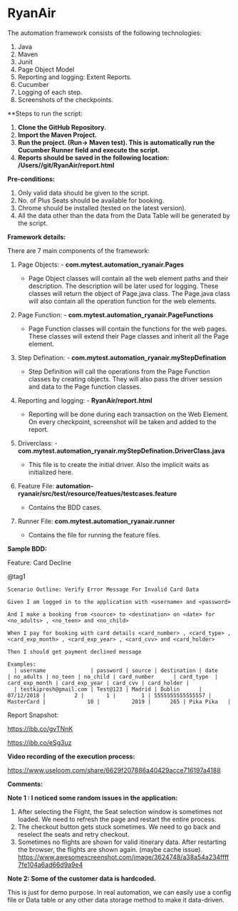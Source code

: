# RyanAir

The automation framework consists of the following technologies:
1. Java
2. Maven 
3. Junit
4. Page Object Model
5. Reporting and logging: Extent Reports.
6. Cucumber
7. Logging of each step.
8. Screenshots of the checkpoints.



**Steps to run the script:
1. **Clone the GitHub Repository.**
2. **Import the Maven Project.**
3. **Run the project. (Run-> Maven test). This is automatically run the Cucumber Runner field and execute the script.**
4. **Reports should be saved in the following location: /Users/<username>/git/RyanAir/report.html**



**Pre-conditions:**
1. Only valid data should be given to the script.
2. No. of Plus Seats should be available for booking.
3. Chrome should be installed (tested on the latest version).
4. All the data other than the data from the Data Table will be generated by the script.


**Framework details:**

There are 7 main components of the framework:

1. Page Objects: -  **com.mytest.automation_ryanair.Pages**
    - Page Object classes will contain all the web element paths and their description. The description will be later used for logging. These classes will return the object of Page.java class. The Page.java class will also contain all the operation function for the web elements.
    
2. Page Function: -  **com.mytest.automation_ryanair.PageFunctions**
    - Page Function classes will contain the functions for the web pages. These classes will extend their Page classes and inherit all the Page element. 
    
3. Step Defination: -  **com.mytest.automation_ryanair.myStepDefination**
    - Step Definition will call the operations from the Page Function classes by creating objects. They will also pass the driver session and data to the Page function classes.
    
4. Reporting and logging: -  **RyanAir/report.html**
    - Reporting will be done during each transaction on the Web Element. On every checkpoint, screenshot will be taken and added to the report.
   
5. Driverclass: -  **com.mytest.automation_ryanair.myStepDefination.DriverClass.java**
    - This file is to create the initial driver. Also the implicit waits as initialized here.
    
6. Feature File: **automation-ryanair/src/test/resource/featues/testcases.feature**
    - Contains the BDD cases.
    
7. Runner File: **com.mytest.automation_ryanair.runner**
    - Contains the file for running the feature files.



**Sample BDD:**

Feature: Card Decline

@tag1

    Scenario Outline: Verify Error Message For Invalid Card Data
    
    Given I am logged in to the application with <username> and <password>
    
    And I make a booking from <source> to <destination> on <date> for <no_adults> , <no_teen> and <no_child>
    
    When I pay for booking with card details <card_number> , <card_type> , <card_exp_month> , <card_exp_year> , <card_cvv> and <card_holder>
    
    Then I should get payment declined message

    Examples: 
      | username              | password | source | destination | date       | no_adults | no_teen | no_child | card_number      | card_type  | card_exp_month | card_exp_year | card_cvv | card_holder |
      | testkiprosh@gmail.com | Test@123 | Madrid | Dublin      | 07/12/2018 |         2 |       1 |        1 | 5555555555555557 | MasterCard |             10 |          2019 |      265 | Pika Pika   |



Report Snapshot:

https://ibb.co/gvTNnK

https://ibb.co/eSg3uz




**Video recording of the execution process:**

https://www.useloom.com/share/6629f207886a40429acce716197a4188


**Comments:**

**Note 1 : I noticed some random issues in the application:**

1. After selecting the Flight, the Seat selection window is sometimes not loaded. We need to refresh the page and restart the entire process.
2. The checkout button gets stuck sometimes. We need to go back and reselect the seats and retry checkout.
3. Sometimes no flights are shown for valid itinerary data. After restarting the browser, the flights are shown again. (maybe cache issue).
https://www.awesomescreenshot.com/image/3624748/a38a54a234ffff7fe104a6ad66d9a9e4



**Note 2: Some of the customer data is hardcoded.**

This is just for demo purpose. In real automation, we can easily use a config file or Data table or any other data storage method to make it data-driven.

